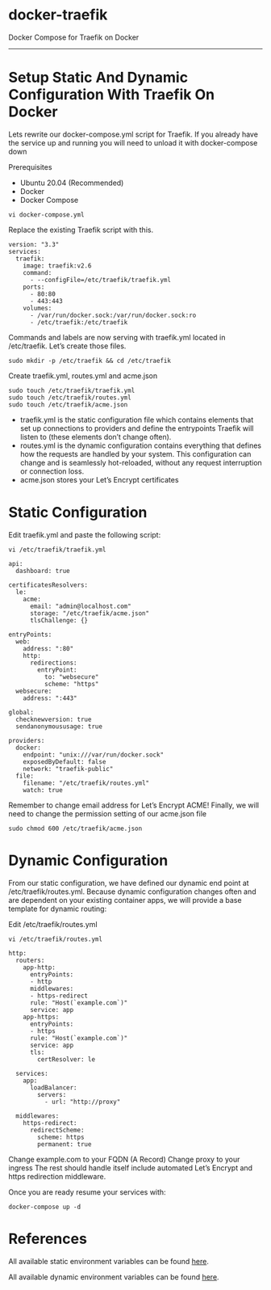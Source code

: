# docker-traefik
Docker Compose for Traefik on Docker

--- 
# Setup Static And Dynamic Configuration With Traefik On Docker

Lets rewrite our docker-compose.yml script for Traefik. If you already have the service up and running you will need to unload it with docker-compose down

Prerequisites
- Ubuntu 20.04 (Recommended)
- Docker
- Docker Compose

```
vi docker-compose.yml
```
Replace the existing Traefik script with this.
```
version: "3.3"
services:
  traefik:
    image: traefik:v2.6
    command:
      - --configFile=/etc/traefik/traefik.yml
    ports:
      - 80:80
      - 443:443
    volumes:
      - /var/run/docker.sock:/var/run/docker.sock:ro
      - /etc/traefik:/etc/traefik
```
Commands and labels are now serving with traefik.yml located in /etc/traefik. Let’s create those files.
```
sudo mkdir -p /etc/traefik && cd /etc/traefik
```
Create traefik.yml, routes.yml and acme.json
```
sudo touch /etc/traefik/traefik.yml
sudo touch /etc/traefik/routes.yml
sudo touch /etc/traefik/acme.json
```
- traefik.yml is the static configuration file which contains elements that set up connections to providers and define the entrypoints Traefik will listen to (these elements don’t change often).
- routes.yml is the dynamic configuration contains everything that defines how the requests are handled by your system. This configuration can change and is seamlessly hot-reloaded, without any request interruption or connection loss.
- acme.json stores your Let’s Encrypt certificates

# Static Configuration
Edit traefik.yml and paste the following script:

```
vi /etc/traefik/traefik.yml
```
```
api:
  dashboard: true                             

certificatesResolvers:
  le:
    acme:
      email: "admin@localhost.com"  
      storage: "/etc/traefik/acme.json"    
      tlsChallenge: {}

entryPoints:
  web:
    address: ":80"                            
    http:
      redirections:                           
        entryPoint:
          to: "websecure"                     
          scheme: "https"                     
  websecure:
    address: ":443"                           

global:
  checknewversion: true                       
  sendanonymoususage: true                    

providers:
  docker:
    endpoint: "unix:///var/run/docker.sock"   
    exposedByDefault: false                   
    network: "traefik-public"                 
  file:
    filename: "/etc/traefik/routes.yml"       
    watch: true     
```
Remember to change email address for Let’s Encrypt ACME!
Finally, we will need to change the permission setting of our acme.json file
```
sudo chmod 600 /etc/traefik/acme.json
```
# Dynamic Configuration

From our static configuration, we have defined our dynamic end point at /etc/traefik/routes.yml. Because dynamic configuration changes often and are dependent on your existing container apps, we will provide a base template for dynamic routing:

Edit /etc/traefik/routes.yml
```
vi /etc/traefik/routes.yml
```
```
http:
  routers:
    app-http:
      entryPoints:
      - http
      middlewares:
      - https-redirect
      rule: "Host(`example.com`)"
      service: app
    app-https:
      entryPoints:
      - https
      rule: "Host(`example.com`)"
      service: app
      tls:
        certResolver: le

  services:
    app:
      loadBalancer:
        servers:
          - url: "http://proxy"

  middlewares:
    https-redirect:
      redirectScheme:
        scheme: https
        permanent: true
```

Change example.com to your FQDN (A Record)
Change proxy to your ingress
The rest should handle itself include automated Let’s Encrypt and https redirection middleware.

Once you are ready resume your services with:

```
docker-compose up -d
```

# References
All available static environment variables can be found [here](https://doc.traefik.io/traefik/reference/static-configuration/file/).

All available dynamic environment variables can be found [here](https://doc.traefik.io/traefik/reference/dynamic-configuration/file/).
